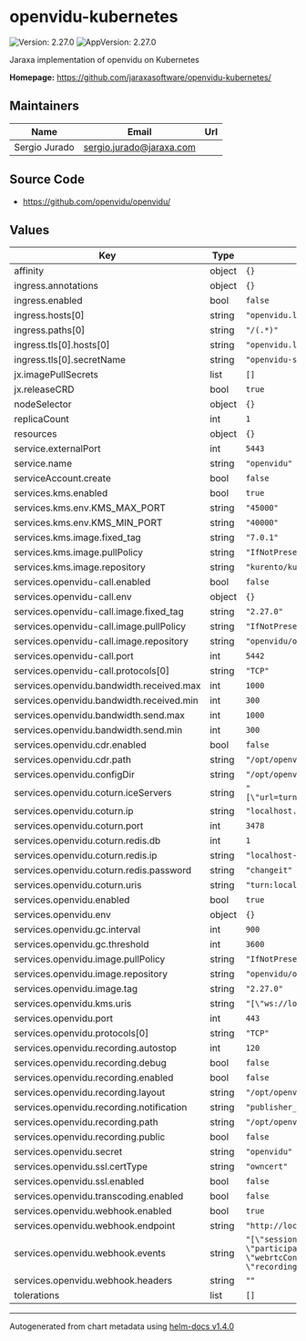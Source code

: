 # openvidu-kubernetes

![Version: 2.27.0](https://img.shields.io/badge/Version-2.27.0-informational?style=flat-square) ![AppVersion: 2.27.0](https://img.shields.io/badge/AppVersion-2.27.0-informational?style=flat-square)

Jaraxa implementation of openvidu on Kubernetes

**Homepage:** <https://github.com/jaraxasoftware/openvidu-kubernetes/>

## Maintainers

| Name | Email | Url |
| ---- | ------ | --- |
| Sergio Jurado | sergio.jurado@jaraxa.com |  |

## Source Code

* <https://github.com/openvidu/openvidu/>

## Values

| Key | Type | Default | Description |
|-----|------|---------|-------------|
| affinity | object | `{}` |  |
| ingress.annotations | object | `{}` |  |
| ingress.enabled | bool | `false` |  |
| ingress.hosts[0] | string | `"openvidu.localhost"` |  |
| ingress.paths[0] | string | `"/(.*)"` |  |
| ingress.tls[0].hosts[0] | string | `"openvidu.localhost"` |  |
| ingress.tls[0].secretName | string | `"openvidu-secret"` |  |
| jx.imagePullSecrets | list | `[]` |  |
| jx.releaseCRD | bool | `true` |  |
| nodeSelector | object | `{}` |  |
| replicaCount | int | `1` |  |
| resources | object | `{}` |  |
| service.externalPort | int | `5443` |  |
| service.name | string | `"openvidu"` |  |
| serviceAccount.create | bool | `false` |  |
| services.kms.enabled | bool | `true` |  |
| services.kms.env.KMS_MAX_PORT | string | `"45000"` |  |
| services.kms.env.KMS_MIN_PORT | string | `"40000"` |  |
| services.kms.image.fixed_tag | string | `"7.0.1"` |  |
| services.kms.image.pullPolicy | string | `"IfNotPresent"` |  |
| services.kms.image.repository | string | `"kurento/kurento-media-server"` |  |
| services.openvidu-call.enabled | bool | `false` |  |
| services.openvidu-call.env | object | `{}` |  |
| services.openvidu-call.image.fixed_tag | string | `"2.27.0"` |  |
| services.openvidu-call.image.pullPolicy | string | `"IfNotPresent"` |  |
| services.openvidu-call.image.repository | string | `"openvidu/openvidu-call"` |  |
| services.openvidu-call.port | int | `5442` |  |
| services.openvidu-call.protocols[0] | string | `"TCP"` |  |
| services.openvidu.bandwidth.received.max | int | `1000` |  |
| services.openvidu.bandwidth.received.min | int | `300` |  |
| services.openvidu.bandwidth.send.max | int | `1000` |  |
| services.openvidu.bandwidth.send.min | int | `300` |  |
| services.openvidu.cdr.enabled | bool | `false` |  |
| services.openvidu.cdr.path | string | `"/opt/openvidu/cdr"` |  |
| services.openvidu.configDir | string | `"/opt/openvidu/"` |  |
| services.openvidu.coturn.iceServers | string | `"[\"url=turn:localhost:3478,username=turn,credential=nknk\"]"` |  |
| services.openvidu.coturn.ip | string | `"localhost.openvidu"` |  |
| services.openvidu.coturn.port | int | `3478` |  |
| services.openvidu.coturn.redis.db | int | `1` |  |
| services.openvidu.coturn.redis.ip | string | `"localhost-redis-master"` |  |
| services.openvidu.coturn.redis.password | string | `"changeit"` |  |
| services.openvidu.coturn.uris | string | `"turn:localhost:3478?transport=tcp"` |  |
| services.openvidu.enabled | bool | `true` |  |
| services.openvidu.env | object | `{}` |  |
| services.openvidu.gc.interval | int | `900` |  |
| services.openvidu.gc.threshold | int | `3600` |  |
| services.openvidu.image.pullPolicy | string | `"IfNotPresent"` |  |
| services.openvidu.image.repository | string | `"openvidu/openvidu-server"` |  |
| services.openvidu.image.tag | string | `"2.27.0"` |  |
| services.openvidu.kms.uris | string | `"[\"ws://localhost:8888/kurento\"]"` |  |
| services.openvidu.port | int | `443` |  |
| services.openvidu.protocols[0] | string | `"TCP"` |  |
| services.openvidu.recording.autostop | int | `120` |  |
| services.openvidu.recording.debug | bool | `false` |  |
| services.openvidu.recording.enabled | bool | `false` |  |
| services.openvidu.recording.layout | string | `"/opt/openvidu/custom-layout"` |  |
| services.openvidu.recording.notification | string | `"publisher_moderator"` |  |
| services.openvidu.recording.path | string | `"/opt/openvidu/recordings"` |  |
| services.openvidu.recording.public | bool | `false` |  |
| services.openvidu.secret | string | `"openvidu"` |  |
| services.openvidu.ssl.certType | string | `"owncert"` |  |
| services.openvidu.ssl.enabled | bool | `false` |  |
| services.openvidu.transcoding.enabled | bool | `false` |  |
| services.openvidu.webhook.enabled | bool | `true` |  |
| services.openvidu.webhook.endpoint | string | `"http://localhost/api/v1/your_webhook/openvidu"` |  |
| services.openvidu.webhook.events | string | `"[\"sessionCreated\", \"sessionDestroyed\", \"participantJoined\", \"participantLeft\", \"webrtcConnectionCreated\", \"webrtcConnectionDestroyed\", \"recordingStatusChanged\", \"filterEventDispatched\"]"` |  |
| services.openvidu.webhook.headers | string | `""` |  |
| tolerations | list | `[]` |  |

----------------------------------------------
Autogenerated from chart metadata using [helm-docs v1.4.0](https://github.com/norwoodj/helm-docs/releases/v1.4.0)
